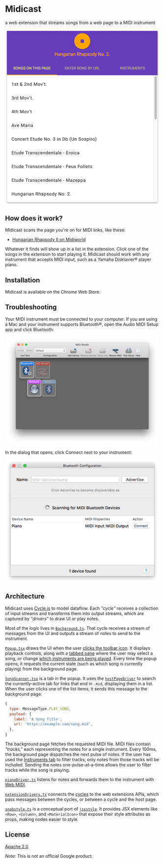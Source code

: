 # Midicast #

a web extension that streams songs from a web page to a MIDI instrument

![Screenshot](./screenshots/song-scanner.png?raw=true)

## How does it work? ##

Midicast scans the page you're on for MIDI links, like these:

- [Hungarian Rhapsody II on Midiworld](http://www.midiworld.com/midis/other/liszt/lszt_hr2.mid)

Whatever it finds will show up in a list in the extension.  Click one of the songs in the extension to start playing it.  Midicast should work with any instrument that accepts MIDI input, such as a Yamaha Disklavier® player piano.

## Installation ##

Midicast is available on the Chrome Web Store.

## Troubleshooting ##

Your MIDI instrument must be connected to your computer.  If you are using a Mac and your instrument supports Bluetooth®, open the Audio MIDI Setup app and click Bluetooth:

![Screenshot](./screenshots/audio-midi-home.png?raw=true)

In the dialog that opens, click Connect next to your instrument:

![Screenshot](./screenshots/audio-midi-bt-config.png?raw=true)

## Architecture ##

Midicast uses [Cycle.js](https://cycle.js.org/) to model dataflow.  Each _"cycle"_ receives a collection of input streams and transforms them into output streams, which are captured by _"drivers"_ to draw UI or play notes.

Most of the logic lives in [`Background.ts`](./src/cycles/Background.ts).  That cycle receives a stream of messages from the UI and outputs a stream of notes to send to the instrument.

[`Popup.tsx`](./src/cycles/Popup.tsx) draws the UI when the user [clicks the toolbar icon](https://developer.chrome.com/extensions/pageAction).  It displays playback controls, along with a [tabbed pane](./src/cycles/TabbedPane.tsx) where the user may select a song, or change [which instruments are being played](./src/cycles/TrackSelector.tsx).  Every time the popup opens, it requests the current state (such as which song is currently playing) from the background page.

[`SongScanner.tsx`](./src/cycles/SongScanner.tsx) is a tab in the popup.  It uses the [`hostPageDriver`](./src/extensionDrivers.ts) to search the currently-active tab for links that end in `.mid`, displaying them in a list.  When the user clicks one of the list items, it sends this message to the background page:

```javascript
{
  type: MessageType.PLAY_SONG,
  payload: {
    label: 'A Song Title',
    url: 'https://example.com/song.mid',
  },
}
```

The background page fetches the requested MIDI file.  MIDI files contain _"tracks,"_ each representing the notes for a single instrument.  Every 100ms, the background page dispatches the next pulse of notes.  If the user has used the [Instruments tab](./src/cycles/TrackSelector.tsx) to filter tracks, only notes from those tracks will be included.  Sending the notes one-pulse-at-a-time allows the user to filter tracks while the song is playing.

[`pianoDriver.ts`](./src/pianoDriver.ts) listens for notes and forwards them to the instrument with [Web MIDI](https://www.w3.org/TR/webmidi/).

[`extensionDrivers.ts`](./src/extensionDrivers.ts) connects the [cycles](./src/cycles/) to the web extensions APIs, which pass messages between the cycles, or between a cycle and the host page.

[`snabstyle.ts`](./src/snabstyle.ts) is a conceptual port of [`jsxstyle`](https://github.com/smyte/jsxstyle/).  It provides JSX elements like `<Row>`, `<Column>`, and `<MaterialIcon>` that expose their style attributes as props, making nodes easier to style.

## License ##

[Apache 2.0](http://www.apache.org/licenses/LICENSE-2.0)

_Note:_ This is not an official Google product.
